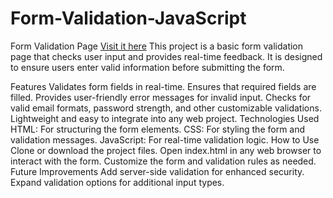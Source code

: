 # Form-Validation-JavaScript
Form Validation Page <a href='https://akinolafemi.com.ng/projects/Form____/form.html'>Visit it here</a>
This project is a basic form validation page that checks user input and provides real-time feedback. It is designed to ensure users enter valid information before submitting the form.

Features
Validates form fields in real-time.
Ensures that required fields are filled.
Provides user-friendly error messages for invalid input.
Checks for valid email formats, password strength, and other customizable validations.
Lightweight and easy to integrate into any web project.
Technologies Used
HTML: For structuring the form elements.
CSS: For styling the form and validation messages.
JavaScript: For real-time validation logic.
How to Use
Clone or download the project files.
Open index.html in any web browser to interact with the form.
Customize the form and validation rules as needed.
Future Improvements
Add server-side validation for enhanced security.
Expand validation options for additional input types.
